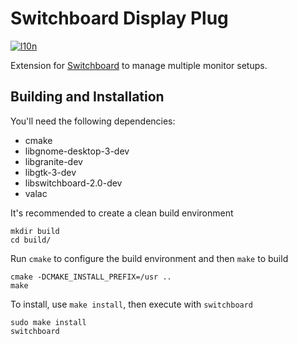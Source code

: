 # Switchboard Display Plug
[![l10n](https://l10n.elementary.io/widgets/switchboard/switchboard-plug-display/svg-badge.svg)](https://l10n.elementary.io/projects/switchboard/switchboard-plug-display)

Extension for [Switchboard](https://github.com/elementary/switchboard) to manage multiple monitor setups.

## Building and Installation

You'll need the following dependencies:

* cmake
* libgnome-desktop-3-dev
* libgranite-dev
* libgtk-3-dev
* libswitchboard-2.0-dev
* valac

It's recommended to create a clean build environment

    mkdir build
    cd build/
    
Run `cmake` to configure the build environment and then `make` to build

    cmake -DCMAKE_INSTALL_PREFIX=/usr ..
    make
    
To install, use `make install`, then execute with `switchboard`

    sudo make install
    switchboard
